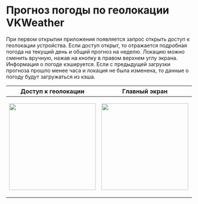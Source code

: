 # Прогноз погоды по геолокации VKWeather

При первом открытии приложения появляется запрос открыть доступ к геолокации устройства. Если доступ открыт, то отражается подробная погода на текущий день и общий прогноз на неделю. Локацию можно сменить вручную, нажав на кнопку в правом верхнем углу экрана. 
Информация о погоде кэшируется. Если с предыдущей загрузки прогноза прошло менее часа и локация не была изменена, то данные о погоду будут загружаться из кэша. 

| Доступ к геолокации  | Главный экран | Выбор локации | Обновленный экран
| ----------- | ----------- |  ----------- | ----------- |
| <p align="center"><img width="235" src="https://github.com/yulia-vlkv/VKWeather/assets/82326952/dde5a29c-9a0c-4b2a-b3db-43aa6ec75710"></p> | <p align="center"><img width="235" src="https://github.com/yulia-vlkv/VKWeather/assets/82326952/5ea6f32e-ee26-41f7-b8cf-39ef121d9016"></p> | <p align="center"><img width="235" src="https://github.com/yulia-vlkv/VKWeather/assets/82326952/f28d751c-1963-41bf-b1e2-1f3dd1023a57"></p> | <p align="center"><img width="235" src="https://github.com/yulia-vlkv/VKWeather/assets/82326952/1bd479af-38da-44a4-ae09-649fb7d00f0d"></p>|
